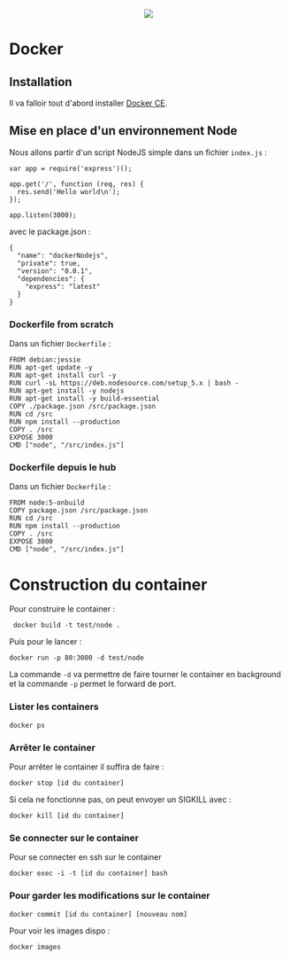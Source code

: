 <div align="center">
    <img src="https://camo.githubusercontent.com/14b97ba4a1327c0db2200f3892788fd873a1ce20/687474703a2f2f626c6f672e70687573696f6e2e6e6c2f77702d636f6e74656e742f75706c6f6164732f323031332f31312f646f636b65722e706e67" >
</div>


# Docker

## Installation

Il va falloir tout d'abord installer [Docker CE](https://www.docker.com/community-edition#download). 



## Mise en place d'un environnement Node

Nous allons partir d'un script NodeJS simple dans un fichier `index.js` :
```
var app = require('express')();

app.get('/', function (req, res) {
  res.send('Hello world\n');
});

app.listen(3000);
```

avec le package.json :

```
{
  "name": "dockerNodejs",
  "private": true,
  "version": "0.0.1",
  "dependencies": {
    "express": "latest"
  }
}
```


###  Dockerfile from scratch

Dans un fichier `Dockerfile` :


```
FROM debian:jessie
RUN apt-get update -y
RUN apt-get install curl -y
RUN curl -sL https://deb.nodesource.com/setup_5.x | bash -
RUN apt-get install -y nodejs
RUN apt-get install -y build-essential
COPY ./package.json /src/package.json
RUN cd /src
RUN npm install --production
COPY . /src
EXPOSE 3000
CMD ["node", "/src/index.js"]
```

###  Dockerfile depuis le hub

Dans un fichier `Dockerfile` :


```
FROM node:5-onbuild
COPY package.json /src/package.json
RUN cd /src
RUN npm install --production
COPY . /src
EXPOSE 3000
CMD ["node", "/src/index.js"]
```



# Construction du container

Pour construire le container :

```
 docker build -t test/node .
```

Puis pour le lancer :

```
docker run -p 80:3000 -d test/node
```

La commande `-d` va permettre de faire tourner le container en background et la commande `-p` permet le forward de port.


### Lister les containers


```
docker ps
```

### Arrêter le container

Pour arrêter le container il suffira de faire :

```
docker stop [id du container]
```

Si cela ne fonctionne pas, on peut envoyer un SIGKILL avec :

```
docker kill [id du container]
```


### Se connecter sur le container

Pour se connecter en ssh sur le container

```
docker exec -i -t [id du container] bash
```

### Pour garder les modifications sur le container

```
docker commit [id du container] [nouveau nom]
```

Pour voir les images dispo :

```
docker images 
```
